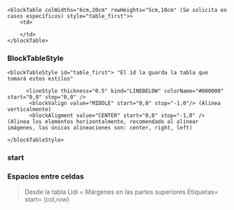 
``` 
<blockTable colWidths="6cm,20cm" rowHeights="5cm,10cm" (Se solicita en casos específicos) style="table_first">>
	<td>
	
	</td>
</blockTable>
```

### BlockTableStyle
```
<blockTableStyle id="table_first"> "El íd la guarda la tabla que tomará estos estilos"

	  <lineStyle thickness="0.5" kind="LINEBELOW" colorName="#000000" start="0,0" stop="0,0" /> 
	   <blockValign value="MIDDLE" start="0,0" stop="-1,0"/> (Alinea verticalmente)
	   <blockAligment value="CENTER" start="0,0" stop="-1,0" /> (Alinea los elementos horizontalmente, recomendado al alinear imágenes, las únicas alineaciones son: center, right, left)

</blockTableStyle>
```
### start


### Espacios entre celdas
>Desde la tabla
>Lidi = Márgenes en las partes superiores
>Etiquetas= 
>start= (col,row)
